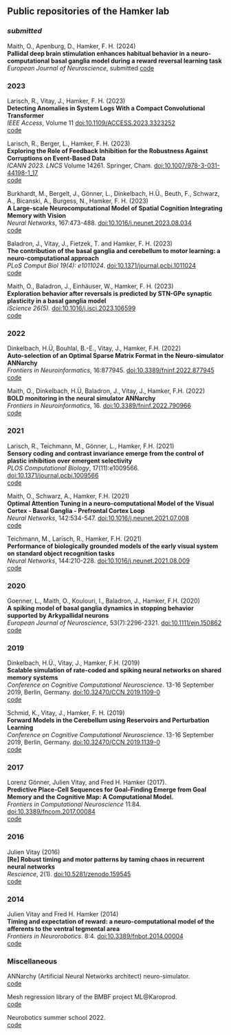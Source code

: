 ## Public repositories of the Hamker lab

### *submitted*
Maith, O., Apenburg, D., Hamker, F. H. (2024)\
**Pallidal deep brain stimulation enhances habitual behavior in a neuro-computational basal ganglia model during a reward reversal learning task**\
*European Journal of Neuroscience*, submitted
[code](https://github.com/hamkerlab/Maith2024_DBS_Habit)

### 2023

Larisch, R., Vitay, J., Hamker, F. H. (2023)\
**Detecting Anomalies in System Logs With a Compact Convolutional Transformer**\
*IEEE Access*, Volume 11 [doi:10.1109/ACCESS.2023.3323252](https://ieeexplore.ieee.org/document/10285328)\
[code](https://github.com/hamkerlab/Larisch2023_Detecting_Anomalies)

Larisch, R., Berger, L., Hamker, F. H. (2023)\
**Exploring the Role of Feedback Inhibition for the Robustness Against Corruptions on Event-Based Data**\
*ICANN 2023. LNCS* Volume 14261. Springer, Cham. [doi:10.1007/978-3-031-44198-1_17](https://link.springer.com/chapter/10.1007/978-3-031-44198-1_17)\
[code](https://github.com/hamkerlab/Larisch2023_EventBasedSNN) 

Burkhardt, M., Bergelt, J., Gönner, L., Dinkelbach, H.Ü., Beuth, F., Schwarz, A., Bicanski, A., Burgess, N., Hamker, F. H. (2023)\
**A Large-scale Neurocomputational Model of Spatial Cognition Integrating Memory with Vision**\
*Neural Networks*, 167:473-488. [doi:10.1016/j.neunet.2023.08.034](https://www.sciencedirect.com/science/article/abs/pii/S0893608023004550)\
[code](https://github.com/hamkerlab/Burkhardt2023_SpatialCognition)

Baladron, J., Vitay, J., Fietzek, T. and Hamker, F. H. (2023)\
**The contribution of the basal ganglia and cerebellum to motor learning: a neuro-computational approach**\
*PLoS Comput Biol 19(4): e1011024*. [doi:10.1371/journal.pcbi.1011024](https://journals.plos.org/ploscompbiol/article?id=10.1371/journal.pcbi.1011024)\
[code](https://github.com/hamkerlab/Baladron2023-MotorLearning-BG-Cereb)

Maith, O., Baladron, J., Einhäuser, W., Hamker, F. H. (2023) \
**Exploration behavior after reversals is predicted by STN-GPe synaptic plasticity in a basal ganglia model**\
*iScience 26(5).* [doi:10.1016/j.isci.2023.106599](https://doi.org/10.1016/j.isci.2023.106599)\
[code](https://github.com/hamkerlab/Maith2022_ExplorationSTNGPe)

### 2022

Dinkelbach, H.Ü, Bouhlal, B.-E., Vitay, J., Hamker, F.H. (2022) \
**Auto-selection of an Optimal Sparse Matrix Format in the Neuro-simulator ANNarchy** \
*Frontiers in Neuroinformatics*, 16:877945. [doi:10.3389/fninf.2022.877945](https://www.frontiersin.org/articles/10.3389/fninf.2022.877945/full)\
[code](https://github.com/hamkerlab/Dinkelbach2022_ANNarchyAutoTuning)

Maith, O., Dinkelbach, H.Ü, Baladron, J., Vitay, J., Hamker, F.H. (2022) \
**BOLD monitoring in the neural simulator ANNarchy** \
*Frontiers in Neuroinformatics*, 16. [doi:10.3389/fninf.2022.790966](https://www.frontiersin.org/articles/10.3389/fninf.2022.790966/full)\
[code](https://github.com/hamkerlab/Maith2021_ANNarchyBOLDmonitor)

### 2021

Larisch, R., Teichmann, M., Gönner, L., Hamker, F.H. (2021) \
**Sensory coding and contrast invariance emerge from the control of plastic inhibition over emergent selectivity**\
*PLOS Computational Biology*, 17(11):e1009566. [doi:10.1371/journal.pcbi.1009566](https://journals.plos.org/ploscompbiol/article?id=10.1371/journal.pcbi.1009566)\
[code](https://github.com/hamkerlab/Larisch2021_PLOSComBio)

Maith, O., Schwarz, A., Hamker, F.H. (2021)\
**Optimal Attention Tuning in a neuro-computational Model of the Visual Cortex - Basal Ganglia - Prefrontal Cortex Loop**\
*Neural Networks*, 142:534-547. [doi:10.1016/j.neunet.2021.07.008](https://doi.org/10.1016/j.neunet.2021.07.008)\
[code](https://github.com/hamkerlab/Maith2021-CognitiveLearningAgent)

Teichmann, M., Larisch, R., Hamker, F.H. (2021) \
**Performance of biologically grounded models of the early visual system on standard object recognition tasks**\
*Neural Networks*, 144:210-228. [doi:10.1016/j.neunet.2021.08.009](https://doi.org/10.1016/j.neunet.2021.08.009)\
[code](https://github.com/hamkerlab/Teichmann2021_NeuralNetworks)

### 2020

Goenner, L., Maith, O., Koulouri, I., Baladron, J., Hamker, F.H. (2020)\
**A spiking model of basal ganglia dynamics in stopping behavior supported by Arkypallidal neurons**\
*European Journal of Neuroscience*, 53(7):2296-2321. [doi:10.1111/ejn.150862](https://onlinelibrary.wiley.com/doi/10.1111/ejn.15082)\
[code](https://github.com/hamkerlab/Goenner2020-Stopsignaltask_BG)

### 2019

Dinkelbach, H.Ü., Vitay, J., Hamker, F.H. (2019)\
**Scalable simulation of rate-coded and spiking neural networks on shared memory systems**\
*Conference on Cognitive Computational Neuroscience*. 13-16 September 2019, Berlin, Germany. [doi:10.32470/CCN.2019.1109-0](http://dx.doi.org/10.32470/CCN.2019.1109-0)\
[code](https://github.com/hamkerlab/Dinkelback2019-ANNarchyBenchmark-CCN)

Schmid, K., Vitay, J., Hamker, F. H. (2019)\
**Forward Models in the Cerebellum using Reservoirs and Perturbation Learning**\
*Conference on Cognitive Computational Neuroscience*. 13-16 September 2019, Berlin, Germany. [doi:10.32470/CCN.2019.1139-0](http://dx.doi.org/10.32470/CCN.2019.1139-0)\
[code](https://github.com/hamkerlab/Schmid2019-CerebellumForwardModel)

### 2017

Lorenz Gönner, Julien Vitay, and Fred H. Hamker (2017). \
**Predictive Place-Cell Sequences for Goal-Finding Emerge from Goal Memory and the Cognitive Map: A Computational Model.**\
*Frontiers in Computational Neuroscience* 11:84. [doi:10.3389/fncom.2017.00084](https://doi.org/10.3389/fncom.2017.00084)\
[code](https://github.com/hamkerlab/Goenner2017-PredictivePlaceCells)

### 2016

Julien Vitay (2016)\
**[Re] Robust timing and motor patterns by taming chaos in recurrent neural networks**\
*Rescience*, 2(1). [doi:10.5281/zenodo.159545](http://dx.doi.org/10.5281/zenodo.159545)\
[code](https://github.com/vitay/ReScience-submission/tree/vitay)

### 2014

Julien Vitay and Fred H. Hamker (2014)\
**Timing and expectation of reward: a neuro-computational model of the afferents to the ventral tegmental area**\
*Frontiers in Neurorobotics*. 8:4. [doi:10.3389/fnbot.2014.00004](http://dx.doi.org/10.3389/fnbot.2014.00004)\
[code](https://github.com/hamkerlab/Vitay2014-TimingReward)

### Miscellaneous

ANNarchy (Artificial Neural Networks architect) neuro-simulator. \
[code](https://github.com/ANNarchy/ANNarchy)

Mesh regression library of the BMBF project ML@Karoprod. \
[code](https://github.com/hamkerlab/ML-Karoprod-MeshPredictor)

Neurobotics summer school 2022. \
[code](https://github.com/hamkerlab/Neurorobotics_SummerSchool2022)

